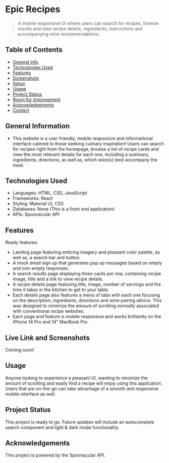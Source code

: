 # Epic Recipes
> A mobile responsive UI where users can search for recipes, browse results and view recipe details, ingredients, instructions and accompanying wine recommendations.

## Table of Contents
* [General Info](#general-information)
* [Technologies Used](#technologies-used)
* [Features](#features)
* [Screenshots](#screenshots)
* [Setup](#setup)
* [Usage](#usage)
* [Project Status](#project-status)
* [Room for Improvement](#room-for-improvement)
* [Acknowledgements](#acknowledgements)
* [Contact](#contact)
<!-- * [License](#license) -->


## General Information
- This website is a user friendly, mobile responsive and informational interface catered to those seeking culinary inspiration! Users can search for    recipes right from the homepage, browse a list of recipe cards and view the most relevant details for each one, including a summary, ingredients,     directions, as well as, which wine(s) best accompany the meal. 


## Technologies Used
- Languages: HTML, CSS, JavaScript
- Frameworks: React
- Styling: Material UI, CSS
- Databases: None (This is a front end application)
- APIs: Spoonacular API


## Features
Ready features:
- Landing page featuring enticing imagery and pleasant color palette, as well as, a search bar and button. 
- A mock email sign up that generates pop up messages based on empty and non-empty responses.
- A search results page displaying three cards per row, containing recipe image, title and a link to view recipe details.
- A recipe details page featuring title, image, number of servings and the time it takes in the kitchen to get to your table.
- Each details page also features a menu of tabs with each one focusing on the description, ingredients, directions and wine pairing advice. This was   designed to minimize the amount of scrolling normally associated with conventional recipe websites.
- Each page and feature is mobile responsive and works brilliantly on the iPhone 14 Pro and 14" MacBook Pro. 


## Live Link and Screenshots
Coming soon!


## Usage
Anyone looking to experience a pleasant UI, wanting to minimize the amount of scrolling and easily find a recipe will enjoy using this application. Users that are on-the-go can take advantage of a smooth and responsive mobile interface as well.


## Project Status
This project is ready to go. Future updates will include an autocomplete search component and light & dark mode functionality.


## Acknowledgements
This project is powered by the Spoonacular API.
